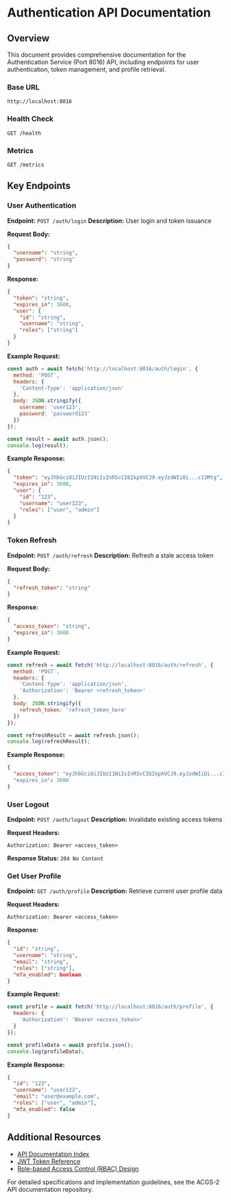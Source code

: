# Authentication API Documentation

## Overview

This document provides comprehensive documentation for the Authentication Service (Port 8016) API, including endpoints for user authentication, token management, and profile retrieval.

### Base URL

`http://localhost:8016`

### Health Check

`GET /health`

### Metrics

`GET /metrics`


## Key Endpoints

### User Authentication

**Endpoint:** `POST /auth/login`
**Description:** User login and token issuance

**Request Body:**
```json
{
  "username": "string",
  "password": "string"
}
```

**Response:**
```json
{
  "token": "string",
  "expires_in": 3600,
  "user": {
    "id": "string",
    "username": "string",
    "roles": ["string"]
  }
}
```

**Example Request:**
```javascript
const auth = await fetch('http://localhost:8016/auth/login', {
  method: 'POST',
  headers: {
    'Content-Type': 'application/json'
  },
  body: JSON.stringify({
    username: 'user123',
    password: 'password123'
  })
});

const result = await auth.json();
console.log(result);
```

**Example Response:**
```json
{
  "token": "eyJhbGciOiJIUzI1NiIsInR5cCI6IkpXVCJ9.eyJzdWIiOi...c13Mtg",
  "expires_in": 3600,
  "user": {
    "id": "123",
    "username": "user123",
    "roles": ["user", "admin"]
  }
}
```

### Token Refresh

**Endpoint:** `POST /auth/refresh`
**Description:** Refresh a stale access token

**Request Body:**
```json
{
  "refresh_token": "string"
}
```

**Response:**
```json
{
  "access_token": "string",
  "expires_in": 3600
}
```

**Example Request:**
```javascript
const refresh = await fetch('http://localhost:8016/auth/refresh', {
  method: 'POST',
  headers: {
    'Content-Type': 'application/json',
    'Authorization': 'Bearer <refresh_token>'
  },
  body: JSON.stringify({
    refresh_token: 'refresh_token_here'
  })
});

const refreshResult = await refresh.json();
console.log(refreshResult);
```

**Example Response:**
```json
{
  "access_token": "eyJhbGciOiJIUzI1NiIsInR5cCI6IkpXVCJ9.eyJzdWIiOi...c13Mtg"
  "expires_in": 3600
}
```

### User Logout

**Endpoint:** `POST /auth/logout`
**Description:** Invalidate existing access tokens

**Request Headers:**
```http
Authorization: Bearer <access_token>
```

**Response Status:**
`204 No Content`

### Get User Profile

**Endpoint:** `GET /auth/profile`
**Description:** Retrieve current user profile data

**Request Headers:**
```http
Authorization: Bearer <access_token>
```

**Response:**
```json
{
  "id": "string",
  "username": "string",
  "email": "string",
  "roles": ["string"],
  "mfa_enabled": boolean
}
```

**Example Request:**
```javascript
const profile = await fetch('http://localhost:8016/auth/profile', {
  headers: {
    'Authorization': 'Bearer <access_token>'
  }
});

const profileData = await profile.json();
console.log(profileData);
```

**Example Response:**
```json
{
  "id": "123",
  "username": "user123",
  "email": "user@example.com",
  "roles": ["user", "admin"],
  "mfa_enabled": false
}
```


## Additional Resources

* [API Documentation Index](index.md)
* [JWT Token Reference](jwt.md)
* [Role-based Access Control (RBAC) Design](rbac.md)

For detailed specifications and implementation guidelines, see the ACGS-2 API documentation repository.